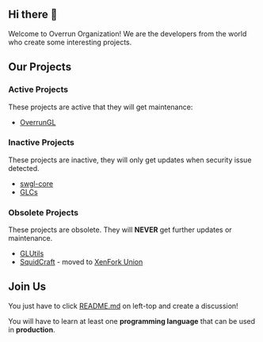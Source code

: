 ## Hi there 👋

Welcome to Overrun Organization! We are the developers from the world who create some interesting projects.

## Our Projects

### Active Projects

These projects are active that they will get maintenance:

- [OverrunGL](https://github.com/Over-Run/overrungl)

### Inactive Projects

These projects are inactive, they will only get updates when security issue detected.

- [swgl-core](https://github.com/Over-Run/swgl-core)
- [GLCs](https://github.com/Over-Run/GLCs)

### Obsolete Projects

These projects are obsolete. They will **NEVER** get further updates or maintenance.

- [GLUtils](https://github.com/Over-Run/GLUtils)
- [SquidCraft](https://github.com/Over-Run/SquidCraft) - moved to [XenFork Union](https://github.com/XenFork/SquidCraft)

## Join Us

You just have to click [README.md](https://github.com/Over-Run/.github/tree/main/profile/README.md) on left-top and create a discussion!

You will have to learn at least one **programming language** that can be used in **production**.

<!--

**Here are some ideas to get you started:**

🙋‍♀️ A short introduction - what is your organization all about?
🌈 Contribution guidelines - how can the community get involved?
👩‍💻 Useful resources - where can the community find your docs? Is there anything else the community should know?
🍿 Fun facts - what does your team eat for breakfast?
🧙 Remember, you can do mighty things with the power of [Markdown](https://docs.github.com/github/writing-on-github/getting-started-with-writing-and-formatting-on-github/basic-writing-and-formatting-syntax)
-->
